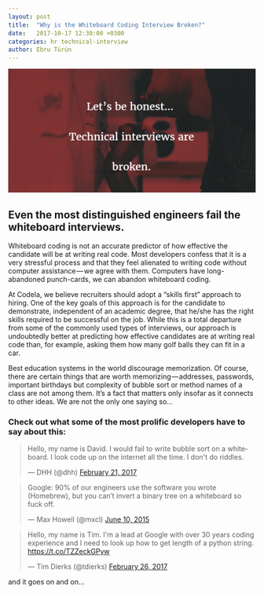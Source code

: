 ```yaml
---
layout: post
title:  "Why is the Whiteboard Coding Interview Broken?"
date:   2017-10-17 12:30:00 +0300
categories: hr technical-interview
author: Ebru Türün
---
```

![interviews broken](/images/interviews-broken.jpg)

## Even the most distinguished engineers fail the whiteboard interviews.

Whiteboard coding is not an accurate predictor of how effective the candidate will be at writing real code. Most developers confess that it is a very stressful process and that they feel alienated to writing code without computer assistance — we agree with them. Computers have long-abandoned punch-cards, we can abandon whiteboard coding.

At Codela, we believe recruiters should adopt a “skills first” approach to hiring. One of the key goals of this approach is for the candidate to demonstrate, independent of an academic degree, that he/she has the right skills required to be successful on the job. While this is a total departure from some of the commonly used types of interviews, our approach is undoubtedly better at predicting how effective candidates are at writing real code than, for example, asking them how many golf balls they can fit in a car.

Best education systems in the world discourage memorization. Of course, there are certain things that are worth memorizing — addresses, passwords, important birthdays but complexity of bubble sort or method names of a class are not among them. It’s a fact that matters only insofar as it connects to other ideas. We are not the only one saying so…

### Check out what some of the most prolific developers have to say about this:

<blockquote class="twitter-tweet" data-lang="en"><p lang="en" dir="ltr">Hello, my name is David. I would fail to write bubble sort on a whiteboard. I look code up on the internet all the time. I don&#39;t do riddles.</p>&mdash; DHH (@dhh) <a href="https://twitter.com/dhh/status/834146806594433025?ref_src=twsrc%5Etfw">February 21, 2017</a></blockquote>
<script async src="https://platform.twitter.com/widgets.js" charset="utf-8"></script>
<blockquote class="twitter-tweet" data-lang="en"><p lang="en" dir="ltr">Google: 90% of our engineers use the software you wrote (Homebrew), but you can’t invert a binary tree on a whiteboard so fuck off.</p>&mdash; Max Howell (@mxcl) <a href="https://twitter.com/mxcl/status/608682016205344768?ref_src=twsrc%5Etfw">June 10, 2015</a></blockquote>
<script async src="https://platform.twitter.com/widgets.js" charset="utf-8"></script>
<blockquote class="twitter-tweet" data-lang="en"><p lang="en" dir="ltr">Hello, my name is Tim. I&#39;m a lead at Google with over 30 years coding experience and I need to look up how to get length of a python string. <a href="https://t.co/TZZeckGPyw">https://t.co/TZZeckGPyw</a></p>&mdash; Tim Dierks (@tdierks) <a href="https://twitter.com/tdierks/status/835912924329836545?ref_src=twsrc%5Etfw">February 26, 2017</a></blockquote>
<script async src="https://platform.twitter.com/widgets.js" charset="utf-8"></script>

and it goes on and on…